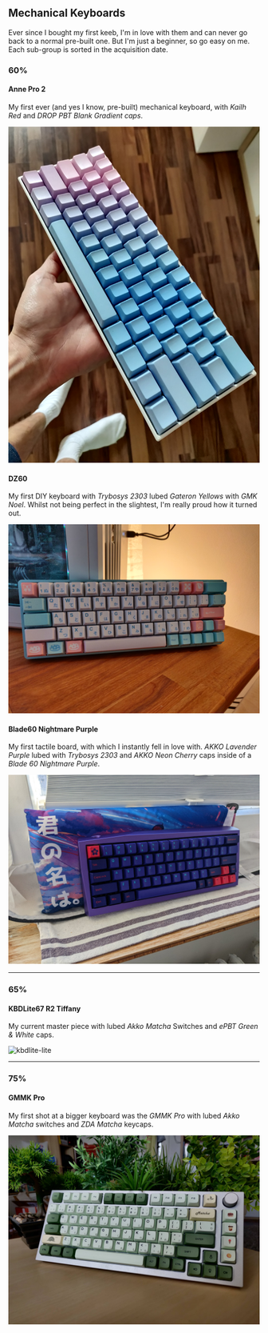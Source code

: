 ## Mechanical Keyboards
Ever since I bought my first keeb, I'm in love with them and can never go back
to a normal pre-built one.
But I'm just a beginner, so go easy on me.
Each sub-group is sorted in the acquisition date.

### 60%
#### Anne Pro 2
My first ever (and yes I know, pre-built) mechanical keyboard, with _Kailh Red_
and _DROP PBT Blank Gradient caps_.

![anne2](./assets/keebs/anne2.jpg)

#### DZ60
My first DIY keyboard with _Trybosys 2303_ lubed _Gateron Yellows_ with _GMK Noel_.
Whilst not being perfect in the slightest, I'm really proud how it turned out.

![noel](./assets/keebs/dznoel.jpg)

#### Blade60 Nightmare Purple
My first tactile board, with which I instantly fell in love with.
_AKKO Lavender Purple_ lubed with _Trybosys 2303_ and _AKKO Neon Cherry_ caps
inside of a _Blade 60 Nightmare Purple_.

![blade60](./assets/keebs/blade60.jpg)

* * *

### 65%
#### KBDLite67 R2 Tiffany
My current master piece with lubed _Akko Matcha_ Switches and _ePBT Green & White_
caps.

![kbdlite-lite](./assets/keebs/kbdlite-green.jpg)

* * *

### 75%
#### GMMK Pro
My first shot at a bigger keyboard was the _GMMK Pro_ with lubed _Akko Matcha_ switches
and _ZDA Matcha_ keycaps.

![gmmk](./assets/keebs/gmmk.jpg)
